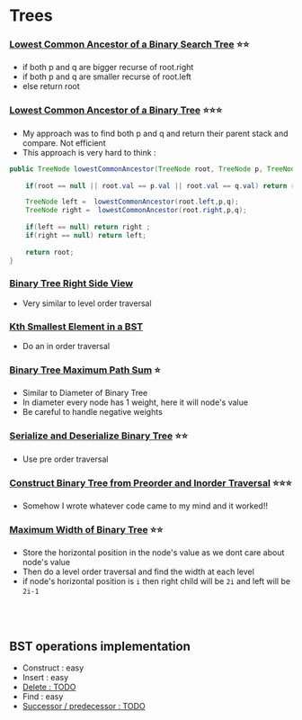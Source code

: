 # Trees


### [Lowest Common Ancestor of a Binary Search Tree](https://leetcode.com/problems/lowest-common-ancestor-of-a-binary-search-tree/description/) ⭐️⭐️

- if both p and q are bigger recurse of root.right
- if both p and q are smaller recurse of root.left
- else return root

### [Lowest Common Ancestor of a Binary Tree](https://leetcode.com/problems/lowest-common-ancestor-of-a-binary-tree/description/) ⭐️⭐️⭐️

- My approach was to find both p and q and return their parent stack and compare. Not efficient
- This approach is very hard to think :

``` java
public TreeNode lowestCommonAncestor(TreeNode root, TreeNode p, TreeNode q) {
        
    if(root == null || root.val == p.val || root.val == q.val) return root;

    TreeNode left =  lowestCommonAncestor(root.left,p,q);
    TreeNode right =  lowestCommonAncestor(root.right,p,q);
    
    if(left == null) return right ;
    if(right == null) return left;
    
    return root;
}
```

### [Binary Tree Right Side View](https://leetcode.com/problems/binary-tree-right-side-view/description/)

- Very similar to level order traversal


### [Kth Smallest Element in a BST](https://leetcode.com/problems/kth-smallest-element-in-a-bst/description/)

- Do an in order traversal


### [Binary Tree Maximum Path Sum](https://leetcode.com/problems/binary-tree-maximum-path-sum/description/) ⭐️

- Similar to Diameter of Binary Tree
- In diameter every node has 1 weight, here it will node's value
- Be careful to handle negative weights

### [Serialize and Deserialize Binary Tree](https://leetcode.com/problems/serialize-and-deserialize-binary-tree/description/) ⭐️⭐️

- Use pre order traversal


### [Construct Binary Tree from Preorder and Inorder Traversal](https://leetcode.com/problems/construct-binary-tree-from-preorder-and-inorder-traversal/description/) ⭐️⭐️⭐️

- Somehow I wrote whatever code came to my mind and it worked!!


### [Maximum Width of Binary Tree](https://leetcode.com/problems/maximum-width-of-binary-tree/description/) ⭐️⭐️

- Store the horizontal position in the node's value as we dont care about node's value
- Then do a level order traversal and find the width at each level
- if node's horizontal position is `i` then right child will be `2i` and left will be `2i-1`

<br><br>

## BST operations implementation 
- Construct : easy
- Insert : easy
- [Delete : TODO](https://leetcode.com/problems/delete-node-in-a-bst/description/)
- Find : easy
- [Successor / predecessor : TODO](https://leetcode.com/problems/inorder-successor-in-bst/description/)








